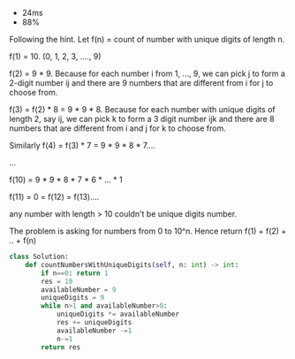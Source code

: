 - 24ms
- 88%


Following the hint. Let f(n) = count of number with unique digits of length n.

f(1) = 10. (0, 1, 2, 3, ...., 9)

f(2) = 9 * 9. Because for each number i from 1, ..., 9, we can pick j to form a 2-digit number ij and there are 9 numbers that are different from i for j to choose from.

f(3) = f(2) * 8 = 9 * 9 * 8. Because for each number with unique digits of length 2, say ij, we can pick k to form a 3 digit number ijk and there are 8 numbers that are different from i and j for k to choose from.

Similarly f(4) = f(3) * 7 = 9 * 9 * 8 * 7....

...

f(10) = 9 * 9 * 8 * 7 * 6 * ... * 1

f(11) = 0 = f(12) = f(13)....

any number with length > 10 couldn't be unique digits number.

The problem is asking for numbers from 0 to 10^n. Hence return f(1) + f(2) + .. + f(n)

```python
class Solution:
    def countNumbersWithUniqueDigits(self, n: int) -> int:
        if n==0: return 1
        res = 10
        availableNumber = 9
        uniqueDigits = 9
        while n>1 and availableNumber>0:
            uniqueDigits *= availableNumber
            res += uniqueDigits
            availableNumber -=1
            n-=1
        return res
```